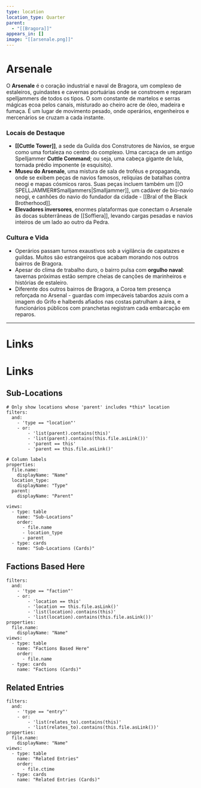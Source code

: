 ```yaml
---
type: location
location_type: Quarter
parent:
  - "[[Bragora]]"
appears_in: []
image: "[[arsenale.png]]"
---
```

# Arsenale

O **Arsenale** é o coração industrial e naval de Bragora, um complexo de estaleiros, guindastes e cavernas portuárias onde se constroem e reparam spelljammers de todos os tipos. O som constante de martelos e serras mágicas ecoa pelos canais, misturado ao cheiro acre de óleo, madeira e fumaça. É um lugar de movimento pesado, onde operários, engenheiros e mercenários se cruzam a cada instante.  

### Locais de Destaque
- **[[Cuttle Tower]]**, a sede da Guilda dos Construtores de Navios, se ergue como uma fortaleza no centro do complexo. Uma carcaça de um antigo Spelljammer **Cuttle Command**; ou seja, uma cabeça gigante de lula, tornada prédio imponente (e esquisito). 
- **Museu do Arsenale**, uma mistura de sala de troféus e propaganda, onde se exibem peças de navios famosos, relíquias de batalhas contra neogi e mapas cósmicos raros. Suas peças incluem também um [[O SPELLJAMMER#Smalljammers|Smalljammer]], um cadáver de bio-navio neogi, e canhões do navio do fundador da cidade - [[Bral of the Black Brotherhood]]. 
- **Elevadores inversores**, enormes plataformas que conectam o Arsenale às docas subterrâneas de [[Soffiera]], levando cargas pesadas e navios inteiros de um lado ao outro da Pedra.  

### Cultura e Vida
- Operários passam turnos exaustivos sob a vigilância de capatazes e guildas. Muitos são estrangeiros que acabam morando nos outros bairros de Bragora.  
- Apesar do clima de trabalho duro, o bairro pulsa com **orgulho naval**: tavernas próximas estão sempre cheias de canções de marinheiros e histórias de estaleiro.  
- Diferente dos outros bairros de Bragora, a Coroa tem presença reforçada no Arsenal - guardas com impecáveis tabardos azuis com a imagem do Grifo e halberds afiados nas costas patrulham a área, e funcionários públicos com pranchetas registram cada embarcação em reparos. 


---
# Links

<!-- DYNAMIC:related-entries -->

# Links

## Sub-Locations
```base
# Only show locations whose 'parent' includes *this* location
filters:
  and:
    - 'type == "location"'
    - or:
        - 'list(parent).contains(this)'
        - 'list(parent).contains(this.file.asLink())'
        - 'parent == this'
        - 'parent == this.file.asLink()'

# Column labels
properties:
  file.name:
    displayName: "Name"
  location_type:
    displayName: "Type"
  parent:
    displayName: "Parent"

views:
  - type: table
    name: "Sub-Locations"
    order:
      - file.name
      - location_type
      - parent
  - type: cards
    name: "Sub-Locations (Cards)"
```

## Factions Based Here
```base
filters:
  and:
    - 'type == "faction"'
    - or:
        - 'location == this'
        - 'location == this.file.asLink()'
        - 'list(location).contains(this)'
        - 'list(location).contains(this.file.asLink())'
properties:
  file.name:
    displayName: "Name"
views:
  - type: table
    name: "Factions Based Here"
    order:
      - file.name
  - type: cards
    name: "Factions (Cards)"
```

## Related Entries
```base
filters:
  and:
    - 'type == "entry"'
    - or:
        - 'list(relates_to).contains(this)'
        - 'list(relates_to).contains(this.file.asLink())'
properties:
  file.name:
    displayName: "Name"
views:
  - type: table
    name: "Related Entries"
    order:
      - file.ctime
  - type: cards
    name: "Related Entries (Cards)"
```

<!-- /DYNAMIC -->

